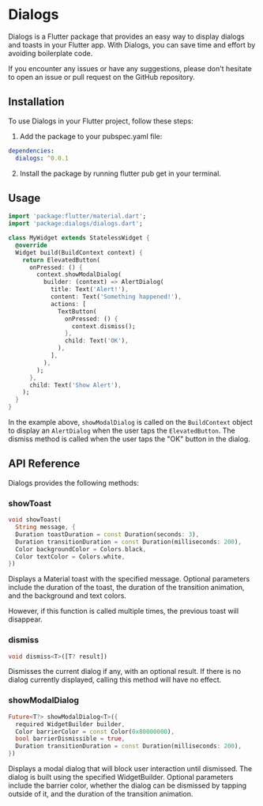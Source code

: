 # Dialogs

Dialogs is a Flutter package that provides an easy way to display dialogs and toasts in your Flutter app. With Dialogs, you can save time and effort by avoiding boilerplate code.

If you encounter any issues or have any suggestions, please don't hesitate to open an issue or pull request on the GitHub repository.

## Installation

To use Dialogs in your Flutter project, follow these steps:

1. Add the package to your pubspec.yaml file:

```yaml
dependencies:
  dialogs: ^0.0.1
```

2. Install the package by running flutter pub get in your terminal.

## Usage

```Dart
import 'package:flutter/material.dart';
import 'package:dialogs/dialogs.dart';

class MyWidget extends StatelessWidget {
  @override
  Widget build(BuildContext context) {
    return ElevatedButton(
      onPressed: () {
        context.showModalDialog(
          builder: (context) => AlertDialog(
            title: Text('Alert!'),
            content: Text('Something happened!'),
            actions: [
              TextButton(
                onPressed: () {
                  context.dismiss();
                },
                child: Text('OK'),
              ),
            ],
          ),
        );
      },
      child: Text('Show Alert'),
    );
  }
}

```

In the example above, `showModalDialog` is called on the `BuildContext` object to display an `AlertDialog` when the user taps the `ElevatedButton`. The dismiss method is called when the user taps the "OK" button in the dialog.

## API Reference

Dialogs provides the following methods:

### showToast

```Dart
void showToast(
  String message, {
  Duration toastDuration = const Duration(seconds: 3),
  Duration transitionDuration = const Duration(milliseconds: 200),
  Color backgroundColor = Colors.black,
  Color textColor = Colors.white,
})
```

Displays a Material toast with the specified message. Optional parameters include the duration of the toast, the duration of the transition animation, and the background and text colors.

However, if this function is called multiple times, the previous toast will disappear.

### dismiss

```Dart
void dismiss<T>([T? result])
```

Dismisses the current dialog if any, with an optional result. If there is no dialog currently displayed, calling this method will have no effect.

### showModalDialog

```Dart
Future<T?> showModalDialog<T>({
  required WidgetBuilder builder,
  Color barrierColor = const Color(0x80000000),
  bool barrierDismissible = true,
  Duration transitionDuration = const Duration(milliseconds: 200),
})
```

Displays a modal dialog that will block user interaction until dismissed. The dialog is built using the specified WidgetBuilder. Optional parameters include the barrier color, whether the dialog can be dismissed by tapping outside of it, and the duration of the transition animation.
